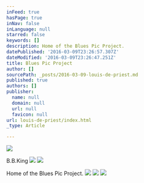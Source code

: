 ```yaml
---
inFeed: true
hasPage: true
inNav: false
inLanguage: null
starred: false
keywords: []
description: Home of the Blues Pic Project.
datePublished: '2016-03-09T23:26:57.307Z'
dateModified: '2016-03-09T23:26:47.251Z'
title: Blues Pic Project
author: []
sourcePath: _posts/2016-03-09-louis-de-priest.md
published: true
authors: []
publisher:
  name: null
  domain: null
  url: null
  favicon: null
url: louis-de-priest/index.html
_type: Article

---
```

![](https://the-grid-user-content.s3-us-west-2.amazonaws.com/c014ffd2-cbfa-41aa-a678-5d9878bca25d.jpg)

B.B.King ![](https://the-grid-user-content.s3-us-west-2.amazonaws.com/d921b2c4-70fd-43c0-8b65-9e2f18edf088.jpg)
![](https://the-grid-user-content.s3-us-west-2.amazonaws.com/0e098d64-99ca-493d-bf98-262fea7c6dfb.jpg)

Home of the Blues Pic Project.
![](https://the-grid-user-content.s3-us-west-2.amazonaws.com/5dbb8c3d-277d-4def-91b6-39a686b477ab.jpg)
![](https://the-grid-user-content.s3-us-west-2.amazonaws.com/826c40d2-ec41-4754-9874-708470b71353.jpg)
![](https://the-grid-user-content.s3-us-west-2.amazonaws.com/9f2b27c2-c1d1-497a-8205-2a62fddc9cf1.jpg)